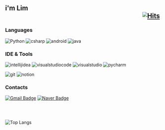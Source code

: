 ## i'm Lim &nbsp;&nbsp;&nbsp;&nbsp;&nbsp;&nbsp;&nbsp;&nbsp;&nbsp;&nbsp;&nbsp;&nbsp;&nbsp;&nbsp;&nbsp;&nbsp;&nbsp;&nbsp;&nbsp;&nbsp;&nbsp;&nbsp;&nbsp;&nbsp;&nbsp;&nbsp;&nbsp;&nbsp;&nbsp;&nbsp;&nbsp;&nbsp;&nbsp;&nbsp;&nbsp;&nbsp;&nbsp;&nbsp;&nbsp;&nbsp;&nbsp;&nbsp;&nbsp;&nbsp;&nbsp;&nbsp;&nbsp;&nbsp;&nbsp;&nbsp;&nbsp;&nbsp;&nbsp;&nbsp;&nbsp;&nbsp;&nbsp;&nbsp;&nbsp;&nbsp;&nbsp;&nbsp;&nbsp;&nbsp;&nbsp;&nbsp;&nbsp;&nbsp;&nbsp;&nbsp;&nbsp;&nbsp;&nbsp;&nbsp;&nbsp;&nbsp;&nbsp;&nbsp;&nbsp;&nbsp;&nbsp;&nbsp;&nbsp;&nbsp;&nbsp;&nbsp;&nbsp;&nbsp;  [![Hits](https://hits.seeyoufarm.com/api/count/incr/badge.svg?url=https%3A%2F%2Fgithub.com%2Fimlim0813&count_bg=%23C0C0C0&title_bg=%23555555&icon=&icon_color=%23C0C0C0&title=hits&edge_flat=false)](https://hits.seeyoufarm.com)

### Languages

![Python](https://img.shields.io/badge/Python-C0C0C0.svg?&style=for-the-badge&logo=Python&logoColor=white)
![csharp](https://img.shields.io/badge/csharp-C0C0C0.svg?&style=for-the-badge&logo=csharp&logoColor=white)
![android](https://img.shields.io/badge/android-C0C0C0.svg?&style=for-the-badge&logo=android&logoColor=white)
![java](https://img.shields.io/badge/java-C0C0C0.svg?&style=for-the-badge&logo=java&logoColor=white)

### IDE & Tools

![intellijidea](https://img.shields.io/badge/intellijidea-C0C0C0.svg?&style=for-the-badge&logo=intellijidea&logoColor=white)
![visualstudiocode](https://img.shields.io/badge/visualstudiocode-C0C0C0.svg?&style=for-the-badge&logo=visualstudiocode&logoColor=white)
![visualstudio](https://img.shields.io/badge/visualstudio-C0C0C0.svg?&style=for-the-badge&logo=visualstudio&logoColor=white)
![pycharm](https://img.shields.io/badge/pycharm-C0C0C0.svg?&style=for-the-badge&logo=pycharm&logoColor=white)
<br/>

![git](https://img.shields.io/badge/git-C0C0C0.svg?&style=for-the-badge&logo=git&logoColor=white)
![notion](https://img.shields.io/badge/notion-C0C0C0.svg?&style=for-the-badge&logo=notion&logoColor=white)

### Contacts

[![Gmail Badge](https://img.shields.io/badge/gmail-C0C0C0?style=for-the-badge&logo=gmail&logoColor=white&link=mailto:imlim0813@hanyang.ac.kr)](mailto:imlim0813@hanyang.ac.kr)
[![Naver Badge](https://img.shields.io/badge/Naver-C0C0C0?style=for-the-badge&logo=Naver&logoColor=white&link=mailto:imlim0813@naver.com)](mailto:imlim0813@naver.com)
## 

<br/>

![Top Langs](https://github-readme-stats.vercel.app/api/top-langs/?username=imlim0813&layout=compact&bg_color=00000000&text_color=ffffff&title_color=ffffff)
